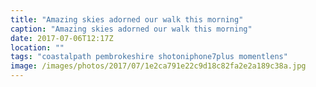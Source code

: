 ```yaml
---
title: "Amazing skies adorned our walk this morning"
caption: "Amazing skies adorned our walk this morning"
date: 2017-07-06T12:17Z
location: ""
tags: "coastalpath pembrokeshire shotoniphone7plus momentlens"
image: /images/photos/2017/07/1e2ca791e22c9d18c82fa2e2a189c38a.jpg
---
```

